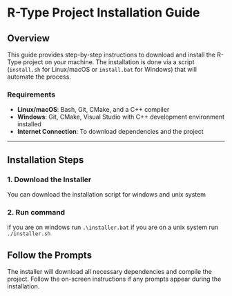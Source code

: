 # R-Type Project Installation Guide

## Overview

This guide provides step-by-step instructions to download and install the R-Type project on your machine. The installation is done via a script (`install.sh` for Linux/macOS or `install.bat` for Windows) that will automate the process.

### Requirements

- **Linux/macOS**: Bash, Git, CMake, and a C++ compiler
- **Windows**: Git, CMake, Visual Studio with C++ development environment installed
- **Internet Connection**: To download dependencies and the project

---

## Installation Steps

### 1. Download the Installer

You can download the installation script for windows and unix system

### 2. Run command

if you are on windows run `.\installer.bat`
if you are on a unix system run `./installer.sh`

## Follow the Prompts
The installer will download all necessary dependencies and compile the project. Follow the on-screen instructions if any prompts appear during the installation.